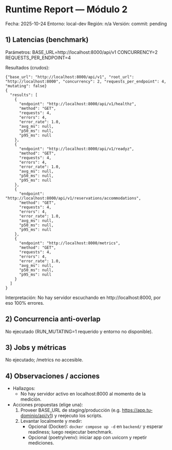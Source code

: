 # Runtime Report — Módulo 2

Fecha: 2025-10-24  Entorno: local-dev  Región: n/a  Versión: commit: pending

## 1) Latencias (benchmark)

Parámetros: BASE_URL=http://localhost:8000/api/v1  CONCURRENCY=2  REQUESTS_PER_ENDPOINT=4

Resultados (crudos):

```
{"base_url": "http://localhost:8000/api/v1", "root_url": "http://localhost:8000", "concurrency": 2, "requests_per_endpoint": 4, "mutating": false}
{
  "results": [
    {
      "endpoint": "http://localhost:8000/api/v1/healthz",
      "method": "GET",
      "requests": 4,
      "errors": 4,
      "error_rate": 1.0,
      "avg_ms": null,
      "p50_ms": null,
      "p95_ms": null
    },
    {
      "endpoint": "http://localhost:8000/api/v1/readyz",
      "method": "GET",
      "requests": 4,
      "errors": 4,
      "error_rate": 1.0,
      "avg_ms": null,
      "p50_ms": null,
      "p95_ms": null
    },
    {
      "endpoint": "http://localhost:8000/api/v1/reservations/accommodations",
      "method": "GET",
      "requests": 4,
      "errors": 4,
      "error_rate": 1.0,
      "avg_ms": null,
      "p50_ms": null,
      "p95_ms": null
    },
    {
      "endpoint": "http://localhost:8000/metrics",
      "method": "GET",
      "requests": 4,
      "errors": 4,
      "error_rate": 1.0,
      "avg_ms": null,
      "p50_ms": null,
      "p95_ms": null
    }
  ]
}
```

Interpretación: No hay servidor escuchando en http://localhost:8000, por eso 100% errores.

## 2) Concurrencia anti-overlap

No ejecutado (RUN_MUTATING=1 requerido y entorno no disponible).

## 3) Jobs y métricas

No ejecutado; /metrics no accesible.

## 4) Observaciones / acciones

- Hallazgos:
  - No hay servidor activo en localhost:8000 al momento de la medición.
- Acciones propuestas (elige una):
  1) Proveer BASE_URL de staging/producción (e.g. https://app.tu-dominio/api/v1) y reejecuto los scripts.
  2) Levantar localmente y medir:
     - Opcional (Docker): `docker compose up -d` en `backend/` y esperar readiness; luego reejecutar benchmark.
     - Opcional (poetry/venv): iniciar app con uvicorn y repetir mediciones.
